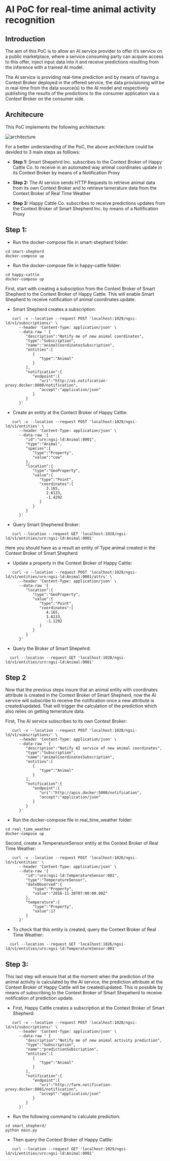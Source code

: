 # AI PoC for real-time animal activity recognition

## Introduction
The aim of this PoC is to allow an AI service provider to offer it’s service on a public marketplace, where a service consuming party can acquire access to this offer, inject input data into it and receive predictions resulting from the inference with a trained AI model.

The AI service is providing real-time prediction and by means of having a Context Broker deployed in the offered service, the data provisioning will be in real-time from the data source(s) to the AI model and respectively publishing the results of the predictions to the consumer application via a Context Broker on the consumer side. 

## Architecure
This PoC implements the following architecture: 

![architecture](https://github.com/RihabFekii/ai-poc/blob/dev/doc/Architecture%20diagrams-Usage%20of%20AI%20service.jpg)

For a better understanding of the PoC, the above architecture could be devided to 3 main steps as folllows:

* **Step 1:**  Smart Shepehrd Inc. subscribes to the Context Broker of Happy Cattle Co. to receive in an automated way animal coordinates update in its Context Broker by means of a Notification Proxy 

* **Step 2:** The AI service sends HTTP Requests to retrieve animal data from its own Context Broker and to retrieve temerature data from the Context Broker of Real Time Weather

* **Step 3:** Happy Cattle Co. subscribes to receive predictions updates from the Context Broker of Smart Shepherd Inc. by means of a Notification Proxy 


## Step 1:

* Run the docker-compose file in smart-shepherd folder: 
```shell 
cd smart-shepherd
docker-compose up
 ```

* Run the docker-compose file in happy-cattle folder: 
```shell 
cd happy-cattle
docker-compose up
 ```

First, start with creating a subsciption from the Context Broker of Smart Shepherd to the Context Broker of Happy Cattle. This will enable Smart Shepherd to receive notification of animal coordinates update. 

* Smart Shepherd creates a subscription:
```shell
   curl -v --location --request POST 'localhost:1029/ngsi-ld/v1/subscriptions/' \
      --header 'Content-Type: application/json' \
      --data-raw ' {
         "description":"Notify me of new animal coordinates",
         "type":"Subscription",
         "name":"animalCoordinatesSubscription",
         "entities":[
            {
               "type":"Animal"
            }
         ],
         "notification":{
            "endpoint":{
               "uri":"http://ai.notification-proxy.docker:8080/notification",
               "accept":"application/json"
            }
         }
      }'
  ```
* Create an entity at the Contect Broker of Happy Cattle:
```shell
   curl -v --location --request POST 'localhost:1029/ngsi-ld/v1/entities' \
      --header 'Content-Type: application/json' \
      --data-raw '{
         "id":"urn:ngsi-ld:Animal:0001",
         "type":"Animal",
         "species":{
            "type":"Property",
            "value":"cow"
         },
         "location":{
            "type":"GeoProperty",
            "value":{
               "type":"Point",
               "coordinates":[
                  3.165,
                  2.6133,
                  -1.4292
               ]
            }
         }
      }'
```
* Query Smart Shephered Broker: 
```shell
   curl --location --request GET 'localhost:1028/ngsi-ld/v1/entities/urn:ngsi-ld:Animal:0001'
``` 

Here you should have as a result an entity of Type animal created in the Context Broker of Smart Shepherd

* Update a property in the Context Broker of Happy Cattle: 
```shell
   curl -v --location --request POST 'localhost:1029/ngsi-ld/v1/entities/urn:ngsi-ld:Animal:0001/attrs' \
      --header 'Content-Type: application/json' \
      --data-raw '{
         "location":{
            "type":"GeoProperty",
            "value":{
               "type":"Point",
               "coordinates":[
                  4.165,
                  3.6133,
                  -1.1292
               ]
            }
         }
      }'
```
* Query the Broker of Smart Shepehrd:
 ```shell
   curl --location --request GET 'localhost:1028/ngsi-ld/v1/entities/urn:ngsi-ld:Animal:0001'
 ``` 
 
## Step 2 

Now that the previous steps insure that an animal entity with coordinates attribute is created in the Context Broker of Smart Shepherd, now the AI service will subscribe to receive the notification once a new attribute is created/updated. 
That will trigger the calculation of the prediction which also relies on getting temerature data. 

First, The AI service subscribes to its own Context Broker:
```shell
   curl -v --location --request POST 'localhost:1028/ngsi-ld/v1/subscriptions/' \
      --header 'Content-Type: application/json' \
      --data-raw ' {
         "description":"Notify AI service of new animal coordinates",
         "type":"Subscription",
         "name":"animalCoordinatesSubscription",
         "entities":[
            {
               "type":"Animal"
            }
         ],
         "notification":{
            "endpoint":{
               "uri":"http://apis.docker:5000/notification",
               "accept":"application/json"
            }
         }
      }'
  ```

* Run the docker-compose file in real_time_weather folder: 

```shell 
cd real_time_weather
docker-compose up 
````

Second, create a TemperatureSensor entity at the Context Broker of Real Time Weather: 

```shell
   curl -v --location --request POST 'localhost:1026/ngsi-ld/v1/entities' \
      --header 'Content-Type: application/json' \
      --data-raw '{
         "id":"urn:ngsi-ld:TemperatureSensor:001",
         "type":"TemperatureSensor",
         "dateObserved":{
            "type":"Property",
            "value":"2016-11-30T07:00:00.00Z"
         },
         "temperature":{
            "type":"Property",
            "value":17
         }
      }'
```

* To check that this entity is created, query the Context Broker of Real Time Weather:
 ```shell
   curl --location --request GET 'localhost:1026/ngsi-ld/v1/entities/urn:ngsi-ld:TemperatureSensor:001'
 ```


## Step 3: 

This last step will ensure that at the moment when the prediction of the animal activity is calculated by the AI service, the prediction attribute at the Context Broker of Happy Cattle will be created/updated. This is possible by means of subscribing to the Context Broker of Smart Shepeherd to receive notification of prediction update.

- First, Happy Cattle creates a subscription at the Context Broker of Smart Shepherd: 

```shell
   curl -v --location --request POST 'localhost:1028/ngsi-ld/v1/subscriptions/' \
      --header 'Content-Type: application/json' \
      --data-raw ' {
         "description":"Notify me of new animal activity prediction",
         "type":"Subscription",
         "name":"predictionSubscription",
         "entities":[
            {
               "type":"Animal"
            }
         ],
         "notification":{
            "endpoint":{
               "uri":"http://farm.notification-proxy.docker:8081/notification",
               "accept":"application/json"
            }
         }
      }'
  ```

- Run the following command to calculate prediction:

````shell
cd smart_shepherd/ 
python main.py
````

- Then query the Context Broker of Happy Cattle:

```shell
   curl --location --request GET 'localhost:1029/ngsi-ld/v1/entities/urn:ngsi-ld:Animal:0001'
```

